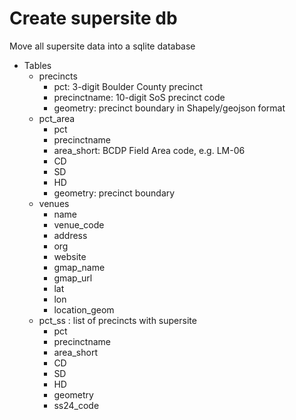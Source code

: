 # Create supersite db

Move all supersite data into a sqlite database

- Tables
  - precincts
    - pct: 3-digit Boulder County precinct
    - precinctname: 10-digit SoS precinct code
    - geometry: precinct boundary in Shapely/geojson format
  - pct_area
    - pct
    - precinctname
    - area_short: BCDP Field Area code, e.g. LM-06
    - CD
    - SD
    - HD
    - geometry: precinct boundary
  - venues
    - name
    - venue_code
    - address
    - org
    - website
    - gmap_name
    - gmap_url
    - lat
    - lon
    - location_geom
  - pct_ss : list of precincts with supersite
    - pct
    - precinctname
    - area_short
    - CD
    - SD
    - HD
    - geometry
    - ss24_code
